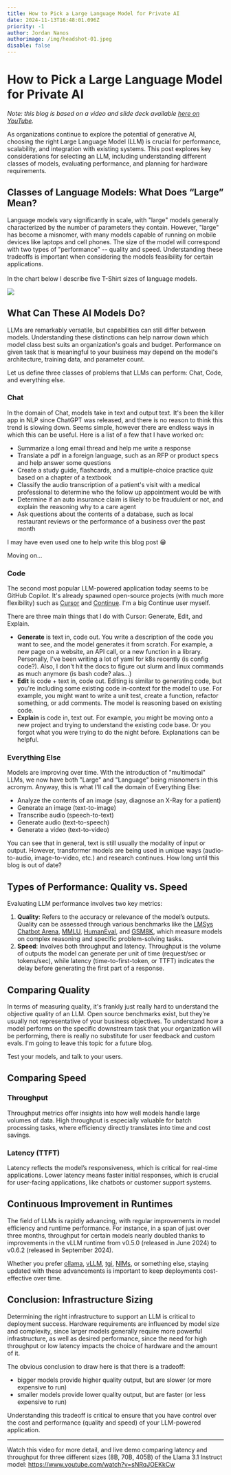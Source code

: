 ```yaml
---
title: How to Pick a Large Language Model for Private AI
date: 2024-11-13T16:48:01.096Z
priority: -1
author: Jordan Nanos
authorimage: /img/headshot-01.jpeg
disable: false
---
```

# How to Pick a Large Language Model for Private AI

*Note: this blog is based on a video and slide deck available [here on YouTube](https://www.youtube.com/watch?v=sNRqJOEKkCw).*

As organizations continue to explore the potential of generative AI, choosing the right Large Language Model (LLM) is crucial for performance, scalability, and integration with existing systems. This post explores key considerations for selecting an LLM, including understanding different classes of models, evaluating performance, and planning for hardware requirements.

## Classes of Language Models: What Does “Large” Mean?

Language models vary significantly in scale, with "large" models generally characterized by the number of parameters they contain. However, "large" has become a misnomer, with many models capable of running on mobile devices like laptops and cell phones. The size of the model will correspond with two types of "performance" -- quality and speed. Understanding these tradeoffs is important when considering the models feasibility for certain applications. \
\
In the chart below I describe five T-Shirt sizes of language models.

![](/img/capture1.png)

## What Can These AI Models Do?

LLMs are remarkably versatile, but capabilities can still differ between models. Understanding these distinctions can help narrow down which model class best suits an organization's goals and budget. Performance on given task that is meaningful to your business may depend on the model's architecture, training data, and parameter count.

Let us define three classes of problems that LLMs can perform: Chat, Code, and everything else.

### Chat

In the domain of Chat, models take in text and output text. It's been the killer app in NLP since ChatGPT was released, and there is no reason to think this trend is slowing down. Seems simple, however there are endless ways in which this can be useful. Here is a list of a few that I have worked on:

* Summarize a long email thread and help me write a response
* Translate a pdf in a foreign language, such as an RFP or product specs and help answer some questions
* Create a study guide, flashcards, and a multiple-choice practice quiz based on a chapter of a textbook
* Classify the audio transcription of a patient's visit with a medical professional to determine who the follow up appointment would be with
* Determine if an auto insurance claim is likely to be fraudulent or not, and explain the reasoning why to a care agent
* Ask questions about the contents of a database, such as local restaurant reviews or the performance of a business over the past month

I may have even used one to help write this blog post 😁

Moving on...

### Code

The second most popular LLM-powered application today seems to be GitHub Copilot. It's already spawned open-source projects (with much more flexibility) such as [Cursor](https://www.cursor.com/) and [Continue](https://continue.dev/). I'm a big Continue user myself.

There are three main things that I do with Cursor: Generate, Edit, and Explain.

* **Generate** is text in, code out. You write a description of the code you want to see, and the model generates it from scratch. For example, a new page on a website, an API call, or a new function in a library. Personally, I've been writing a lot of yaml for k8s recently (is config code?). Also, I don't hit the docs to figure out slurm and linux commands as much anymore (is bash code? alas...)
* **Edit** is code + text in, code out. Editing is similar to generating code, but you're including some existing code in-context for the model to use. For example, you might want to write a unit test, create a function, refactor something, or add comments. The model is reasoning based on existing code.
* **Explain** is code in, text out. For example, you might be moving onto a new project and trying to understand the existing code base. Or you forgot what you were trying to do the night before. Explanations can be helpful.

### Everything Else

Models are improving over time. With the introduction of "multimodal" LLMs, we now have both "Large" and "Language" being misnomers in this acronym. Anyway, this is what I'll call the domain of Everything Else:

* Analyze the contents of an image (say, diagnose an X-Ray for a patient)
* Generate an image (text-to-image)
* Transcribe audio (speech-to-text)
* Generate audio (text-to-speech)
* Generate a video (text-to-video)

You can see that in general, text is still usually the modality of input or output. However, transformer models are being used in unique ways (audio-to-audio, image-to-video, etc.) and research continues. How long until this blog is out of date?

## Types of Performance: Quality vs. Speed

Evaluating LLM performance involves two key metrics:

1. **Quality**: Refers to the accuracy or relevance of the model’s outputs. Quality can be assessed through various benchmarks like the [LMSys Chatbot Arena](https://lmarena.ai/?leaderboard), [MMLU,](https://github.com/hendrycks/test) [HumanEval](https://github.com/openai/human-eval), and [GSM8K](https://github.com/openai/grade-school-math), which measure models on complex reasoning and specific problem-solving tasks.
2. **Speed**: Involves both throughput and latency. Throughput is the volume of outputs the model can generate per unit of time (request/sec or tokens/sec), while latency (time-to-first-token, or TTFT) indicates the delay before generating the first part of a response.

## Comparing Quality

In terms of measuring quality, it's frankly just really hard to understand the objective quality of an LLM. Open source benchmarks exist, but they're usually not representative of your business objectives. To understand how a model performs on the specific downstream task that your organization will be performing, there is really no substitute for user feedback and custom evals. I'm going to leave this topic for a future blog.

Test your models, and talk to your users.

## Comparing Speed

### Throughput

Throughput metrics offer insights into how well models handle large volumes of data. High throughput is especially valuable for batch processing tasks, where efficiency directly translates into time and cost savings.

### Latency (TTFT)

Latency reflects the model’s responsiveness, which is critical for real-time applications. Lower latency means faster initial responses, which is crucial for user-facing applications, like chatbots or customer support systems.

## Continuous Improvement in Runtimes

The field of LLMs is rapidly advancing, with regular improvements in model efficiency and runtime performance. For instance, in a span of just over three months, throughput for certain models nearly doubled thanks to improvements in the vLLM runtime from v0.5.0 (released in June 2024) to v0.6.2 (released in September 2024).

Whether you prefer [ollama](https://ollama.com/), [vLLM](https://docs.vllm.ai/en/latest/), [tgi](https://huggingface.co/docs/text-generation-inference/en/index), [NIMs](https://www.nvidia.com/en-us/ai/), or something else, staying updated with these advancements is important to keep deployments cost-effective over time.

## Conclusion: Infrastructure Sizing

Determining the right infrastructure to support an LLM is critical to deployment success. Hardware requirements are influenced by model size and complexity, since larger models generally require more powerful infrastructure, as well as desired performance, since the need for high throughput or low latency impacts the choice of hardware and the amount of it.

The obvious conclusion to draw here is that there is a tradeoff:

* bigger models provide higher quality output, but are slower (or more expensive to run)
* smaller models provide lower quality output, but are faster (or less expensive to run)

Understanding this tradeoff is critical to ensure that you have control over the cost and performance (quality and speed) of your LLM-powered application.

- - -

Watch this video for more detail, and live demo comparing latency and throughput for three different sizes (8B, 70B, 405B) of the Llama 3.1 Instruct model: https://www.youtube.com/watch?v=sNRqJOEKkCw
